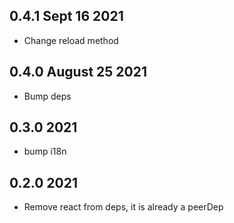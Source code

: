 ## 0.4.1 Sept 16 2021

- Change reload method

## 0.4.0 August 25 2021

- Bump deps

## 0.3.0 2021

- bump i18n

## 0.2.0 2021

- Remove react from deps, it is already a peerDep
